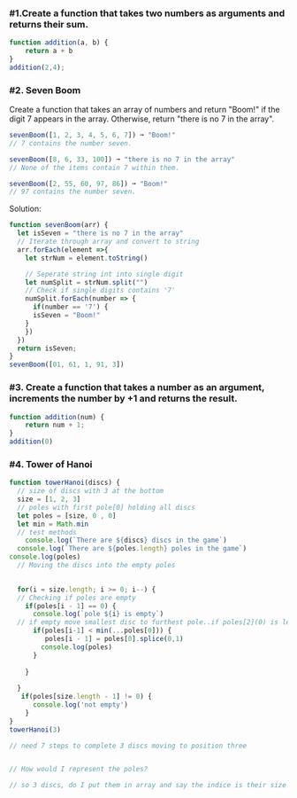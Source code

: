 ### #1.Create a function that takes two numbers as arguments and returns their sum.

```javascript 
function addition(a, b) {
	return a + b
}
addition(2,4);
```

### #2. Seven Boom
Create a function that takes an array of numbers and return "Boom!" if the digit 7 appears in the array. Otherwise, return "there is no 7 in the array".
```javascript 
sevenBoom([1, 2, 3, 4, 5, 6, 7]) ➞ "Boom!"
// 7 contains the number seven.

sevenBoom([8, 6, 33, 100]) ➞ "there is no 7 in the array"
// None of the items contain 7 within them.

sevenBoom([2, 55, 60, 97, 86]) ➞ "Boom!"
// 97 contains the number seven.
``` 
Solution:
```javascript
function sevenBoom(arr) {
  let isSeven = "there is no 7 in the array"
  // Iterate through array and convert to string
  arr.forEach(element =>{
    let strNum = element.toString()

    // Seperate string int into single digit
    let numSplit = strNum.split("")
    // Check if single digits contains '7'
    numSplit.forEach(number => {
      if(number == '7') {
      isSeven = "Boom!"
    }
    })
  })
  return isSeven;
}
sevenBoom([01, 61, 1, 91, 3])
```
### #3. Create a function that takes a number as an argument, increments the number by +1 and returns the result.
```javascript
function addition(num) {
	return num + 1;
}
addition(0)
```
### #4. Tower of Hanoi
```javascript
function towerHanoi(discs) {
  // size of discs with 3 at the bottom
  size = [1, 2, 3]
  // poles with first pole[0] holding all discs
  let poles = [size, 0 , 0]
  let min = Math.min
  // test methods
	console.log(`There are ${discs} discs in the game`)
  console.log(`There are ${poles.length} poles in the game`)
console.log(poles)
  // Moving the discs into the empty poles

 
  for(i = size.length; i >= 0; i--) {
  // Checking if poles are empty
    if(poles[i - 1] == 0) {
      console.log(`pole ${i} is empty`)
  // if empty move smallest disc to furthest pole..if poles[2](0) is less than 1 then move 1 to poles[2]
      if(poles[i-1] < min(...poles[0])) {
         poles[i - 1] = poles[0].splice(0,1)
        console.log(poles)
      }
    
    }  
    
  }
   if(poles[size.length - 1] != 0) {
      console.log('not empty')
    }
}
towerHanoi(3)

// need 7 steps to complete 3 discs moving to position three


// How would I represent the poles?

// so 3 discs, do I put them in array and say the indice is their size value?
```
